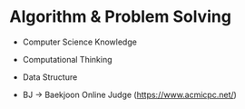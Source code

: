 # Algorithm & Problem Solving
- Computer Science Knowledge
- Computational Thinking
- Data Structure

- BJ -> Baekjoon Online Judge (https://www.acmicpc.net/)
